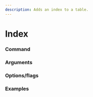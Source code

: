 ```yaml
---
description: Adds an index to a table.
---
```


# Index

### Command



### Arguments



### Options/flags



### Examples

